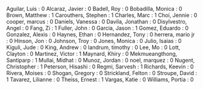 Aguilar, Luis : 0
Alcaraz, Javier : 0
Badell, Roy : 0
Bobadilla, Monica : 0
Brown, Matthew : 1
Carouthers, Stephen : 1
Charles, Marc : 1
Choi, Jennie : 0
cooper, marcus : 0
Daniels, Vanessa : 0
Davila, Jonathan : 0
Disylvestro, Angel : 0
Fang, Zi : 1
Fuller, John : 0
Garcia, Jason : 1
Gomez, Eduardo : 0
Gonzalez, Alexis : 0
Haynes, Ethan : 0
Hernandez, Tony : 0
herrera, mario jr : 0
Hinson, Jon : 0
Johnson, Troy : 0
Jones, Monica : 0
Julio, Isaias : 0
Kiguli, Jude : 0
King, Andrew : 0
landrum, timothy : 0
Lee, Mo : 0
Lott, Clayton : 0
Martinez, Victor : 1
Maynard, Khiry : 0
Mekmueangthong, Santiparp : 1
Mullai, Midhat : 0
Munoz, Jordan : 0
noel, marquez : 0
Nugent, Christopher : 1
Peterson, Hisashi : 0
Regmi, Sarvesh : 1
Richards, Keevin : 0
Rivera, Moises : 0
Shogan, Gregory : 0
Strickland, Felton : 0
Stroupe, David : 1
Tavarez, Lilianne : 0
Theiss, Ernest : 1
Vargas, Katie : 0
Williams, Portia : 0
